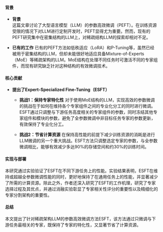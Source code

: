 #### 背景
- **背景**       
    这篇文章讨论了大型语言模型（LLM）的参数高效微调（PEFT）。在训练资源受限的情况下对LLM进行定制开发时，PEFT显得尤为重要。然而，现有的PEFT研究集中在密集结构的LLM上，对稀疏结构LLM的探索却相对不足。

- **已有的工作**
    已有的PEFT方法如低秩适应（LoRA）和P-Tuning等，虽然已经被用于密集结构的LLM，但却未能很好地适应具备Mixture-of-Experts（MoE）等稀疏架构的LLM。MoE结构在处理不同任务时可激活不同的专家组件，而现有研究缺乏针对这种结构的有效微调技术。

#### 核心贡献
- **提出了Expert-Specialized Fine-Tuning（ESFT）**
    - **挑战1：保持专家特化性**
        对于使用MoE结构的LLM，实现高效的参数微调的挑战在于如何在维持各个专家组件之间的专业化分工的同时进行微调。ESFT通过只调整与下游任务高度相关的专家组件的参数，同时冻结其他专家组件和模块的参数，避免了全参数微调中非目标任务专家的参数更新，有效保持了专业化分工。

    - **挑战2：节省计算资源**
        在保持高性能的前提下减少训练资源的消耗是进行LLM微调的另一个重大挑战。ESFT方法只调整选定专家的参数，与全参数微调相比，能够有效减少多达90%的存储空间和约30%的训练时间。

#### 实现与部署
本研究通过实验验证了ESFT在不同下游任务上的性能。实验结果表明，ESFT在维持或超越全参数微调性能的同时，更好地保持了在通用任务上的性能，并显著减少了所需的计算资源。除此之外，作者还深入研究了ESFT的工作机理，研究了专家选择过程及其优点，并通过消融实验彰显了专家相关性评分的重要性以及精细化的专家分割架构的重要性。

#### 总结
本文提出了针对稀疏架构LLM的参数高效微调方法ESFT，该方法通过只微调与下游任务最相关的专家，既保持了专家的特化性，又显著节省了计算资源。